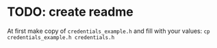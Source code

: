 # TODO: create readme

At first make copy of `credentials_example.h` and fill with your values:
`cp credentials_example.h credentials.h`